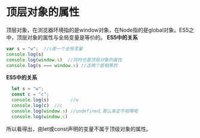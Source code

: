 # 顶层对象的属性

顶层对象，在浏览器环境指的是window对象，在Node指的是global对象。ES5之中，顶层对象的属性与全局变量是等价的。
**ES5中的关系**

```js
var s = "w";  //s是一个全局变量
console.log(s)  
console.log(window.s)  //同时也是顶层对象的属性
console.log(s === window.s) //这两个是相等的
```

**ES5中的关系**

```js
  let s = "w";
  const c = "c";
  console.log(s)        //w
  console.log(c)  //c
  console.log(window.s) //undefined,那么肯定不相等啦
  console.log(window.c)
```

所以看得出，由let或const声明的变量不属于顶级对象的属性。

